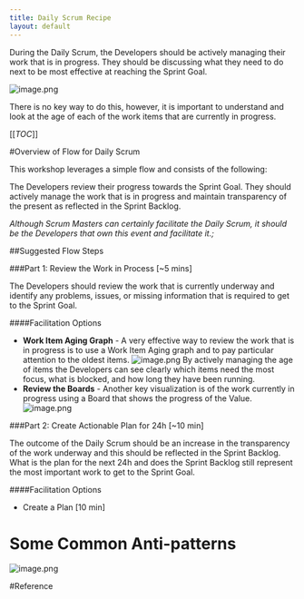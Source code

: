 ```yaml
---
title: Daily Scrum Recipe
layout: default
---
```


During the Daily Scrum, the Developers should be actively managing their work that is in progress. They should be discussing what they need to do next to be most effective at reaching the Sprint Goal.

![image.png](/.attachments/image-799fdf08-c8fc-4938-ac18-25a4f3f43336.png)

There is no key way to do this, however, it is important to understand and look at the age of each of the work items that are currently in progress.

[[_TOC_]]

#Overview of Flow for Daily Scrum

This workshop leverages a simple flow and consists of the following:

The Developers review their progress towards the Sprint Goal. They should actively manage the work that is in progress and maintain transparency of the present as reflected in the Sprint Backlog. 

_Although Scrum Masters can certainly facilitate the Daily Scrum, it should be the Developers that own this event and facilitate it.;_

##Suggested Flow Steps

###Part 1: Review the Work in Process [~5 mins]

The Developers should review the work that is currently underway and identify any problems, issues, or missing information that is required to get to the Sprint Goal.

####Facilitation Options

- **Work Item Aging Graph** - A very effective way to review the work that is in progress is to use a Work Item Aging graph and to pay particular attention to the oldest items.
![image.png](/.attachments/image-8173e6f8-fc98-4b79-a71a-4756d48e5f6d.png)
By actively managing the age of items the Developers can see clearly which items need the most focus, what is blocked, and how long they have been running.
- **Review the Boards** - Another key visualization is of the work currently in progress using a Board that shows the progress of the Value.   
![image.png](/.attachments/image-65923cfa-99e0-4b2c-90e2-967a9890cf51.png)

###Part 2: Create Actionable Plan for 24h [~10 min]

The outcome of the Daily Scrum should be an increase in the transparency of the work underway and this should be reflected in the Sprint Backlog. What is the plan for the next 24h and does the Sprint Backlog still represent the most important work to get to the Sprint Goal.

####Facilitation Options

- Create a Plan [10 min]

# Some Common Anti-patterns

![image.png](/.attachments/image-61d227be-fe84-4577-860b-179b95e3a3d3.png)

#Reference


